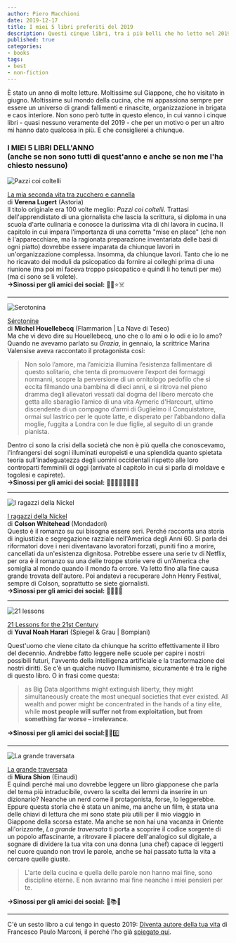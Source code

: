 ```yaml
---
author: Piero Macchioni
date: 2019-12-17
title: I miei 5 libri preferiti del 2019
description: Questi cinque libri, tra i più belli che ho letto nel 2019, vi aiuteranno a iniziare il 2020 con brillanti idee nuove. 
published: true
categories:
- books
tags:
- best
- non-fiction
---
```


È stato un anno di molte letture. Moltissime sul Giappone, che ho visitato in giugno. Moltissime sul mondo della cucina, che mi appassiona sempre per essere un universo di grandi fallimenti e rinascite, organizzazione in brigata e caos interiore. Non sono però tutte in questo elenco, in cui vanno i cinque libri - quasi nessuno veramente del 2019 - che per un motivo o per un altro mi hanno dato qualcosa in più. E che consiglierei a chiunque.

### I MIEI 5 LIBRI DELL'ANNO  <br> (anche se non sono tutti di quest'anno e anche se non me l'ha chiesto nessuno)

![Pazzi coi coltelli](https://macchioni.cc/images/vault/verena.jpg)

[La mia seconda vita tra zucchero e cannella](https://www.astoriaedizioni.it/catalogo/la-mia-seconda-vita-tra-zucchero-e-cannella/) <br>
di **Verena Lugert** (Astoria)  <br> 
Il titolo originale era 100 volte meglio: _Pazzi coi coltelli_. Trattasi dell'apprendistato di una giornalista che lascia la scrittura, si diploma in una scuola d'arte culinaria e conosce la durissima vita di chi lavora in cucina. Il capitolo in cui impara l'importanza di una corretta "mise en place" (che non è l'apparecchiare, ma la ragionata preparazione inventariata delle basi di ogni piatto) dovrebbe essere imparata da chiunque lavori in un'organizzazione complessa. Insomma, da chiunque lavori. Tanto che io ne ho ricavato dei moduli da psicopatico da fornire ai colleghi prima di una riunione (ma poi mi faceva troppo psicopatico e quindi li ho tenuti per me)(ma ci sono se li volete). <br>
**→Sinossi per gli amici dei social:** 🍳🍴⭐️☠️

---

![Serotonina](https://macchioni.cc/images/vault/serotonine.jpg)

[Sérotonine](https://www.lanavediteseo.eu/item/serotonina/)  <br>di **Michel Houellebecq** (Flammarion | La Nave di Teseo)   <br>
Ma che vi devo dire su Houellebecq, uno che o lo ami o lo odi e io lo amo? Quando ne avevamo parlato su _Grazia_, in gennaio, la scrittrice Marina Valensise aveva raccontato il protagonista così:

> Non solo l’amore, ma l’amicizia illumina l’esistenza fallimentare di questo solitario, che tenta di promuovere l’export dei formaggi normanni, scopre la perversione di un ornitologo pedofilo che si eccita filmando una bambina di dieci anni, e si ritrova nel pieno dramma degli allevatori vessati dal dogma del libero mercato che getta allo sbaraglio l’amico di una vita Aymeric d'Harcourt, ultimo discendente di un compagno d’armi di Guglielmo il Conquistatore, ormai sul lastrico per le quote latte, e disperato per l’abbandono dalla moglie, fuggita a Londra con le due figlie, al seguito di un grande pianista.

Dentro ci sono la crisi della società che non è più quella che conoscevamo, l'infrangersi dei sogni illuminati europeisti e una splendida quanto spietata teoria sull'inadeguatezza degli uomini occidentali rispetto alle loro controparti femminili di oggi  (arrivate al capitolo in cui si parla di moldave e togolesi e capirete). <br>
**→Sinossi per gli amici dei social:** 💊🧀👧🥛🇲🇩🇹🇬

---
  
![I ragazzi della Nickel](https://macchioni.cc/images/vault/nikel.jpg)

[I ragazzi della Nickel](https://www.librimondadori.it/libri/i-ragazzi-della-nickel-colson-whitehead/)  <br>di **Colson Whitehead** (Mondadori) <br>
Questo è il romanzo su cui bisogna essere seri. Perché racconta una storia di ingiustizia e segregazione razziale nell'America degli Anni 60. Si parla dei riformatori dove i neri diventavano lavoratori forzati, puniti fino a morire, cancellati da un'esistenza dignitosa. Potrebbe essere una serie tv di Netflix, per ora è il romanzo su una delle troppe storie vere di un'America che somiglia al mondo quando il mondo fa orrore. Va letto fino alla fine causa grande trovata dell'autore. Poi andatevi a recuperare John Henry Festival, sempre di Colson, soprattutto se siete giornalisti. <br>
**→Sinossi per gli amici dei social:** 🍬🚗✊🖤

---

  
![21 lessons](https://macchioni.cc/images/vault/21.jpg)


[21 Lessons for the 21st Century](https://www.bompiani.it/salotto/libri-di-yuval-noah-harari)  <br>di **Yuval Noah Harari**  (Spiegel & Grau | Bompiani) <br>


Quest'uomo che viene citato da chiunque ha scritto effettivamente il libro del decennio. Andrebbe fatto leggere nelle scuole per capire i nostri possibili futuri, l'avvento della intelligenza artificiale e la trasformazione dei nostri diritti. Se c'è un qualche nuovo Illuminismo, sicuramente è tra le righe di questo libro. O in frasi come questa: 

> as Big Data algorithms might extinguish liberty, they might simultaneously create the most unequal societies that ever existed. All wealth and power might be concentrated in the hands of a tiny elite, while **most people will suffer not from exploitation, but from something far worse – irrelevance**.

**→Sinossi per gli amici dei social:**🔔🤖0️⃣

---


![La grande traversata](https://macchioni.cc/images/vault/traversata.jpg)
  
[La grande traversata](https://www.einaudi.it/catalogo-libri/narrativa-straniera/narrativa-giapponese/la-grande-traversata-miura-shion-9788806237745/)  <br>di **Miura Shion** (Einaudi)  <br>
E quindi perché mai uno dovrebbe leggere un libro giapponese che parla del tema più intraducibile, ovvero la scelta dei lemmi da inserire in un dizionario? Neanche un nerd come il protagonista, forse, lo leggerebbe. Eppure questa storia che è stata un anime, ma anche un film, è stata una delle chiavi di lettura che mi sono state più utili per il mio viaggio in Giappone della scorsa estate. Ma anche se non hai una vacanza in Oriente all'orizzonte, _La grande traversata_ ti porta a scoprire il codice sorgente di un popolo affascinante, a ritrovare il piacere dell'analogico sul digitale, a sognare di dividere la tua vita con una donna (una chef) capace di leggerti nel cuore quando non trovi le parole, anche se hai passato tutta la vita a cercare quelle giuste. 

> L'arte della cucina e quella delle parole non hanno mai fine, sono discipline eterne. E non avranno mai fine neanche i miei pensieri per te. 

**→Sinossi per gli amici dei social:** 🗾📚💌

---

C'è un sesto libro a cui tengo in questo 2019: [Diventa autore della tua vita](https://bur.rizzolilibri.it/libri/diventa-autore-della-tua-vita/) di Francesco Paulo Marconi, il perché l'ho già [spiegato qui](https://macchioni.cc/blog/2019-10-08-autore-della-tua-vita/). 
